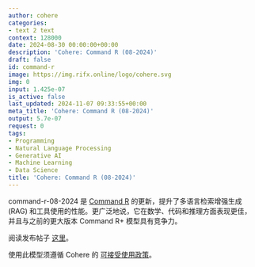 ```yaml
---
author: cohere
categories:
- text 2 text
context: 128000
date: 2024-08-30 00:00:00+00:00
description: 'Cohere: Command R (08-2024)'
draft: false
id: command-r
image: https://img.rifx.online/logo/cohere.svg
img: 0
input: 1.425e-07
is_active: false
last_updated: 2024-11-07 09:33:55+00:00
meta_title: 'Cohere: Command R (08-2024)'
output: 5.7e-07
request: 0
tags:
- Programming
- Natural Language Processing
- Generative AI
- Machine Learning
- Data Science
title: 'Cohere: Command R (08-2024)'
---
```
















command-r-08-2024 是 [Command R](/cohere/command-r) 的更新，提升了多语言检索增强生成 (RAG) 和工具使用的性能。更广泛地说，它在数学、代码和推理方面表现更佳，并且与之前的更大版本 Command R+ 模型具有竞争力。

阅读发布帖子 [这里](https://docs.cohere.com/changelog/command-gets-refreshed)。

使用此模型须遵循 Cohere 的 [可接受使用政策](https://docs.cohere.com/docs/c4ai-acceptable-use-policy)。

